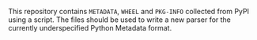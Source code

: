 This repository contains `METADATA`, `WHEEL` and `PKG-INFO` collected from PyPI using a script.
The files should be used to write a new parser for the currently underspecified Python Metadata format.
